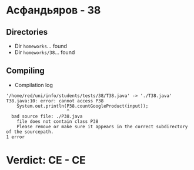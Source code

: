 # Асфандьяров - 38
## Directories
- Dir `homeworks`... found
- Dir `homeworks/38`... found
## Compiling
- Compilation log
```
'/home/red/uni/info/students/tests/38/T38.java' -> './T38.java'
T38.java:10: error: cannot access P38
    System.out.println(P38.countGoogleProduct(input));
                       ^
  bad source file: ./P38.java
    file does not contain class P38
    Please remove or make sure it appears in the correct subdirectory of the sourcepath.
1 error

```
# Verdict: **CE** - CE
